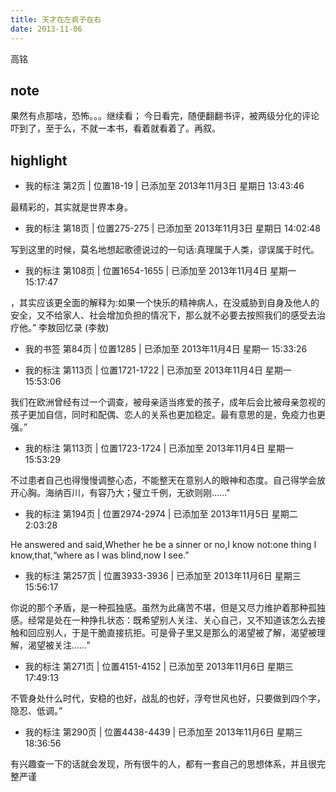 ```yaml
---
title: 天才在左疯子在右
date: 2013-11-06
---
```

高铭

## note

果然有点那啥，恐怖。。。继续看； 今日看完，随便翻翻书评，被两级分化的评论吓到了，至于么，不就一本书，看着就看着了。再叙。

## highlight

- 我的标注 第2页 | 位置18-19 | 已添加至 2013年11月3日 星期日 13:43:46

最精彩的，其实就是世界本身。

- 我的标注 第18页 | 位置275-275 | 已添加至 2013年11月3日 星期日 14:02:48

写到这里的时候，莫名地想起歌德说过的一句话:真理属于人类，谬误属于时代。

- 我的标注 第108页 | 位置1654-1655 | 已添加至 2013年11月4日 星期一 15:17:47

，其实应该更全面的解释为:如果一个快乐的精神病人，在没威胁到自身及他人的安全，又不给家人、社会增加负担的情况下，那么就不必要去按照我们的感受去治疗他。”
李敖回忆录 (李敖)
- 我的书签 第84页 | 位置1285 | 已添加至 2013年11月4日 星期一 15:33:26



- 我的标注 第113页 | 位置1721-1722 | 已添加至 2013年11月4日 星期一 15:53:06

我们在欧洲曾经有过一个调查，被母亲适当疼爱的孩子，成年后会比被母亲忽视的孩子更加自信，同时和配偶、恋人的关系也更加稳定。最有意思的是，免疫力也更强。”

- 我的标注 第113页 | 位置1723-1724 | 已添加至 2013年11月4日 星期一 15:53:29

不过患者自己也得慢慢调整心态，不能整天在意别人的眼神和态度。自己得学会放开心胸。海纳百川，有容乃大；璧立千例，无欲则刚……"

- 我的标注 第194页 | 位置2974-2974 | 已添加至 2013年11月5日 星期二 2:03:28

He answered and said,Whether he be a sinner or no,I know not:one thing I know,that,“where as I was blind,now I see.”


- 我的标注 第257页 | 位置3933-3936 | 已添加至 2013年11月6日 星期三 15:56:17

你说的那个矛盾，是一种孤独感。虽然为此痛苦不堪，但是又尽力维护着那种孤独感。经常是处在一种挣扎状态：既希望别人关注、关心自己，又不知道该怎么去接触和回应别人，于是干脆直接抗拒。可是骨子里又是那么的渴望被了解，渴望被理解，渴望被关注……”

- 我的标注 第271页 | 位置4151-4152 | 已添加至 2013年11月6日 星期三 17:49:13

不管身处什么时代，安稳的也好，战乱的也好，浮夸世风也好，只要做到四个字，隐忍、低调。”

- 我的标注 第290页 | 位置4438-4439 | 已添加至 2013年11月6日 星期三 18:36:56

有兴趣查一下的话就会发现，所有很牛的人，都有一套自己的思想体系，并且很完整严谨
